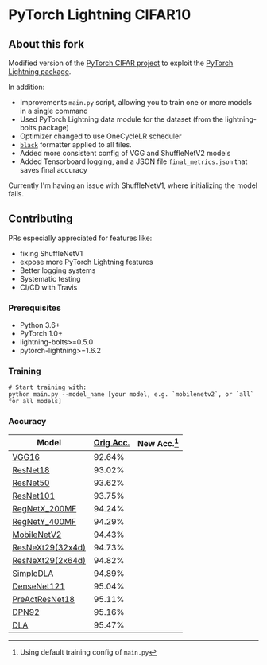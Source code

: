 # PyTorch Lightning CIFAR10

## About this fork

Modified version of the [PyTorch CIFAR project](https://github.com/kuangliu/pytorch-cifar) to exploit the [PyTorch Lightning package](https://www.pytorchlightning.ai/).

In addition:
- Improvements `main.py` script, allowing you to train one or more models in a single command
- Used PyTorch Lightning data module for the dataset (from the lightning-bolts package)
- Optimizer changed to use OneCycleLR scheduler
- [`black`](https://github.com/psf/black) formatter applied to all files.
- Added more consistent config of VGG and ShuffleNetV2 models
- Added Tensorboard logging, and a JSON file `final_metrics.json` that saves final accuracy

Currently I'm having an issue with ShuffleNetV1, where initializing the model fails.  


## Contributing
PRs especially appreciated for features like:
- fixing ShuffleNetV1
- expose more PyTorch Lightning features
- Better logging systems 
- Systematic testing
- CI/CD with Travis

### Prerequisites
- Python 3.6+
- PyTorch 1.0+
- lightning-bolts>=0.5.0
- pytorch-lightning>=1.6.2


### Training
```
# Start training with: 
python main.py --model_name [your model, e.g. `mobilenetv2`, or `all` for all models]
```

### Accuracy
| Model                                                | [Orig Acc.](https://github.com/kuangliu/pytorch-cifar) | New Acc.[^1] |
|------------------------------------------------------|--------------------------------------------------------|--------|
| [VGG16](https://arxiv.org/abs/1409.1556)             | 92.64%                                                 |        |
| [ResNet18](https://arxiv.org/abs/1512.03385)         | 93.02%                                                 |        |
| [ResNet50](https://arxiv.org/abs/1512.03385)         | 93.62%                                                 |        |
| [ResNet101](https://arxiv.org/abs/1512.03385)        | 93.75%                                                 |        |
| [RegNetX_200MF](https://arxiv.org/abs/2003.13678)    | 94.24%                                                 |        |
| [RegNetY_400MF](https://arxiv.org/abs/2003.13678)    | 94.29%                                                 |        |
| [MobileNetV2](https://arxiv.org/abs/1801.04381)      | 94.43%                                                 |        |
| [ResNeXt29(32x4d)](https://arxiv.org/abs/1611.05431) | 94.73%                                                 |        |
| [ResNeXt29(2x64d)](https://arxiv.org/abs/1611.05431) | 94.82%                                                 |        |
| [SimpleDLA](https://arxiv.org/abs/1707.064)          | 94.89%                                                 |        |
| [DenseNet121](https://arxiv.org/abs/1608.06993)      | 95.04%                                                 |        |
| [PreActResNet18](https://arxiv.org/abs/1603.05027)   | 95.11%                                                 |        |
| [DPN92](https://arxiv.org/abs/1707.01629)            | 95.16%                                                 |        |
| [DLA](https://arxiv.org/pdf/1707.06484.pdf)          | 95.47%                                                 |        |

[^1]: Using default training config of `main.py`
